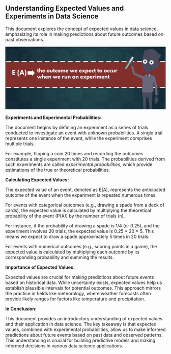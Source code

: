 ## Understanding Expected Values and Experiments in Data Science

This document explores the concept of expected values in data science, emphasizing its role in making predictions about future outcomes based on past observations. 

![alt text](r/image.png)

**Experiments and Experimental Probabilities:**

The document begins by defining an experiment as a series of trials conducted to investigate an event with unknown probabilities. A single trial represents one instance of the event, while the experiment comprises multiple trials.

For example, flipping a coin 20 times and recording the outcomes constitutes a single experiment with 20 trials. The probabilities derived from such experiments are called *experimental probabilities*, which provide estimations of the true or theoretical probabilities.

**Calculating Expected Values:**

The expected value of an event, denoted as E(A), represents the anticipated outcome of the event when the experiment is repeated numerous times.

For events with categorical outcomes (e.g., drawing a spade from a deck of cards), the expected value is calculated by multiplying the theoretical probability of the event (P(A)) by the number of trials (n). 

For instance, if the probability of drawing a spade is 1/4 (or 0.25), and the experiment involves 20 trials, the expected value is 0.25 * 20 = 5. This means we expect to draw a spade approximately 5 times in 20 trials.

For events with numerical outcomes (e.g., scoring points in a game), the expected value is calculated by multiplying each outcome by its corresponding probability and summing the results.

**Importance of Expected Values:**

Expected values are crucial for making predictions about future events based on historical data. While uncertainty exists, expected values help us establish plausible intervals for potential outcomes. This approach mirrors the practice in fields like meteorology, where weather forecasts often provide likely ranges for factors like temperature and precipitation. 

**In Conclusion:**

This document provides an introductory understanding of expected values and their application in data science. The key takeaway is that expected values, combined with experimental probabilities, allow us to make informed predictions about future events based on past data and observed patterns. This understanding is crucial for building predictive models and making informed decisions in various data science applications. 
